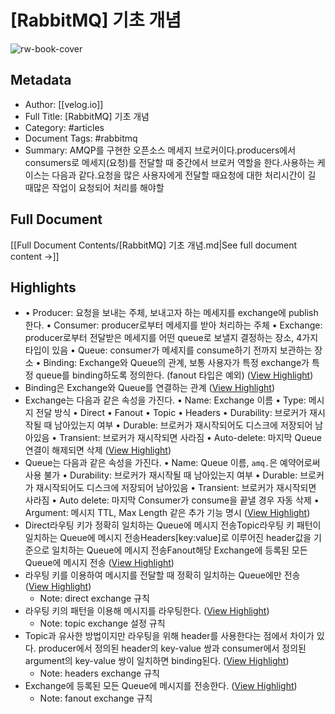 # [RabbitMQ] 기초 개념

![rw-book-cover](https://velog.velcdn.com/images/sdb016/post/71ee0537-b4e2-4dee-abd5-ab00e167eb94/image.png)

## Metadata
- Author: [[velog.io]]
- Full Title: [RabbitMQ] 기초 개념
- Category: #articles
- Document Tags:  #rabbitmq 
- Summary: AMQP를 구현한 오픈소스 메세지 브로커이다.producers에서 consumers로 메세지(요청)를 전달할 때 중간에서 브로커 역할을 한다.사용하는 케이스는 다음과 같다.요청을 많은 사용자에게 전달할 때요청에 대한 처리시간이 길 때많은 작업이 요청되어 처리를 해야할

## Full Document
[[Full Document Contents/[RabbitMQ] 기초 개념.md|See full document content →]]

## Highlights
- • Producer: 요청을 보내는 주체, 보내고자 하는 메세지를 exchange에 publish한다.
  • Consumer: producer로부터 메세지를 받아 처리하는 주체
  • Exchange: producer로부터 전달받은 메세지를 어떤 queue로 보낼지 결정하는 장소, 4가지 타입이 있음
  • Queue: consumer가 메세지를 consume하기 전까지 보관하는 장소
  • Binding: Exchange와 Queue의 관계, 보통 사용자가 특정 exchange가 특정 queue를 binding하도록 정의한다. (fanout 타입은 예외) ([View Highlight](https://read.readwise.io/read/01hckwy8gxr7zkp5h358v7dfwj))
- Binding은 Exchange와 Queue를 연결하는 관계 ([View Highlight](https://read.readwise.io/read/01hckwyq82epa76rpfxzbbknaj))
- Exchange는 다음과 같은 속성을 가진다.
  • Name: Exchange 이름
  • Type: 메시지 전달 방식
  • Direct
  • Fanout
  • Topic
  • Headers
  • Durability: 브로커가 재시작될 때 남아있는지 여부
  • Durable: 브로커가 재시작되어도 디스크에 저장되어 남아있음
  • Transient: 브로커가 재시작되면 사라짐
  • Auto-delete: 마지막 Queue 연결이 해제되면 삭제 ([View Highlight](https://read.readwise.io/read/01hckx061ep5bmk112491anefc))
- Queue는 다음과 같은 속성을 가진다.
  • Name: Queue 이름, `amq.`은 예약어로써 사용 불가
  • Durability: 브로커가 재시작될 때 남아있는지 여부
  • Durable: 브로커가 재시작되어도 디스크에 저장되어 남아있음
  • Transient: 브로커가 재시작되면 사라짐
  • Auto delete: 마지막 Consumer가 consume을 끝낼 경우 자동 삭제
  • Argument: 메시지 TTL, Max Length 같은 추가 기능 명시 ([View Highlight](https://read.readwise.io/read/01hckx0z5btg215p4h5n0s6rwn))
- Direct라우팅 키가 정확히 일치하는 Queue에 메시지 전송Topic라우팅 키 패턴이 일치하는 Queue에 메시지 전송Headers[key:value]로 이루어진 header값을 기준으로 일치하는 Queue에 메시지 전송Fanout해당 Exchange에 등록된 모든 Queue에 메시지 전송 ([View Highlight](https://read.readwise.io/read/01hckx1bwxga6wdya40hxmpt8p))
- 라우팅 키를 이용하여 메시지를 전달할 때 정확히 일치하는 Queue에만 전송 ([View Highlight](https://read.readwise.io/read/01hckx3rq1cagbtge0tjfk5e2x))
    - Note: direct exchange 규칙
- 라우팅 키의 패턴을 이용해 메시지를 라우팅한다. ([View Highlight](https://read.readwise.io/read/01hckx4pdcnvge7m41kdmtkv14))
    - Note: topic exchange 설정 규칙
- Topic과 유사한 방법이지만 라우팅을 위해 header를 사용한다는 점에서 차이가 있다. 
  producer에서 정의된 header의 key-value 쌍과 consumer에서 정의된 argument의 key-value 쌍이 일치하면 binding된다. ([View Highlight](https://read.readwise.io/read/01hckx65br5nx71jj175823eqp))
    - Note: headers exchange 규칙
- Exchange에 등록된 모든 Queue에 메시지를 전송한다. ([View Highlight](https://read.readwise.io/read/01hckx6rbv8g0y6dv192nfh64r))
    - Note: fanout exchange 규칙
